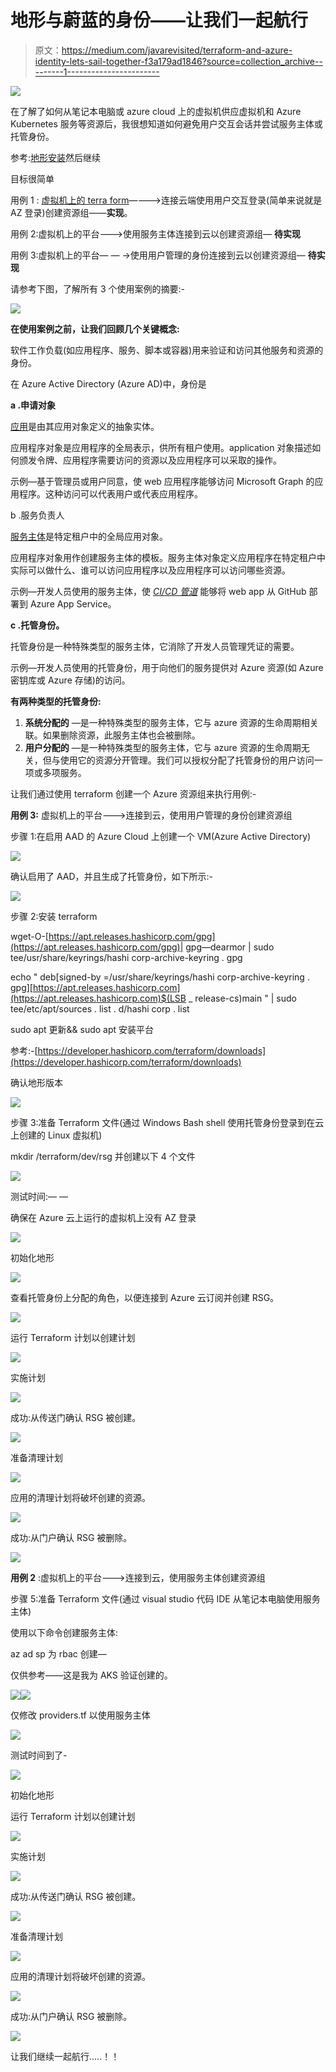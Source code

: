 # 地形与蔚蓝的身份——让我们一起航行

> 原文：<https://medium.com/javarevisited/terraform-and-azure-identity-lets-sail-together-f3a179ad1846?source=collection_archive---------1----------------------->

![](img/ddb48585b21992c6e18fe207542fe909.png)

在了解了如何从笔记本电脑或 azure cloud 上的虚拟机供应虚拟机和 Azure Kubernetes 服务等资源后，我很想知道如何避免用户交互会话并尝试服务主体或托管身份。

参考:[地形安装](/javarevisited/automation-lets-sail-together-terraform-hello-world-on-windows-10-27ae3be1f869)然后继续

目标很简单

用例 1 : [虚拟机上的 terra form](/javarevisited/7-best-terraform-online-courses-for-devops-engineers-5e4dab297785)————>连接云端使用用户交互登录(简单来说就是 AZ 登录)创建资源组——**实现**。

用例 2:虚拟机上的平台—-->使用服务主体连接到云以创建资源组— **待实现**

用例 3:虚拟机上的平台— — ->使用用户管理的身份连接到云以创建资源组— **待实现**

请参考下图，了解所有 3 个使用案例的摘要:-

[![](img/9a42cc2006d56f480ce1e60929507b5f.png)](https://javarevisited.blogspot.com/2020/08/top-5-courses-to-learn-terraform-in.html)

**在使用案例之前，让我们回顾几个关键概念:**

软件工作负载(如应用程序、服务、脚本或容器)用来验证和访问其他服务和资源的身份。

在 Azure Active Directory (Azure AD)中，身份是

**a .申请对象**

[应用](https://learn.microsoft.com/en-us/azure/active-directory/develop/app-objects-and-service-principals#application-object)是由其应用对象定义的抽象实体。

应用程序对象是应用程序的全局表示，供所有租户使用。application 对象描述如何颁发令牌、应用程序需要访问的资源以及应用程序可以采取的操作。

示例—基于管理员或用户同意，使 web 应用程序能够访问 Microsoft Graph 的应用程序。这种访问可以代表用户或代表应用程序。

b .服务负责人

[服务主体](https://learn.microsoft.com/en-us/azure/active-directory/develop/app-objects-and-service-principals#service-principal-object)是特定租户中的全局应用对象。

应用程序对象用作创建服务主体的模板。服务主体对象定义应用程序在特定租户中实际可以做什么、谁可以访问应用程序以及应用程序可以访问哪些资源。

示例—开发人员使用的服务主体，使 [*CI/CD 管道*](/javarevisited/7-best-courses-to-learn-jenkins-and-ci-cd-for-devops-engineers-and-software-developers-df2de8fe38f3?source=---------15------------------) 能够将 web app 从 GitHub 部署到 Azure App Service。

**c .托管身份。**

托管身份是一种特殊类型的服务主体，它消除了开发人员管理凭证的需要。

示例—开发人员使用的托管身份，用于向他们的服务提供对 Azure 资源(如 Azure 密钥库或 Azure 存储)的访问。

**有两种类型的托管身份:**

1.  **系统分配的** —是一种特殊类型的服务主体，它与 azure 资源的生命周期相关联。如果删除资源，此服务主体也会被删除。
2.  **用户分配的** —是一种特殊类型的服务主体，它与 azure 资源的生命周期无关，但与使用它的资源分开管理。我们可以授权分配了托管身份的用户访问一项或多项服务。

让我们通过使用 terraform 创建一个 Azure 资源组来执行用例:-

**用例 3:** 虚拟机上的平台———>连接到云，使用用户管理的身份创建资源组

步骤 1:在启用 AAD 的 Azure Cloud 上创建一个 VM(Azure Active Directory)

[![](img/7e1001362cf0b687b7c7c22240f3e3de.png)](https://javarevisited.blogspot.com/2020/02/top-5-courses-to-crack-az-900-microsoft-azure-fundamentals-certification-exam.html)

确认启用了 AAD，并且生成了托管身份，如下所示:-

[![](img/660fc8c3027b070012ea9e862415ae9b.png)](https://javarevisited.blogspot.com/2020/08/top-10-coursera-certifications-to-learn-cloud-computing-aws.html)

步骤 2:安装 terraform

wget-O-[https://apt.releases.hashicorp.com/gpg](https://apt.releases.hashicorp.com/gpg)| gpg—dearmor | sudo tee/usr/share/keyrings/hashi corp-archive-keyring . gpg

echo " deb[signed-by =/usr/share/keyrings/hashi corp-archive-keyring . gpg][https://apt.releases.hashicorp.com](https://apt.releases.hashicorp.com)$(LSB _ release-cs)main " | sudo tee/etc/apt/sources . list . d/hashi corp . list

sudo apt 更新&& sudo apt 安装平台

参考:-[https://developer.hashicorp.com/terraform/downloads](https://developer.hashicorp.com/terraform/downloads)

确认地形版本

[![](img/d990ad1fcc0cb944c8de0dd26364963a.png)](https://www.java67.com/2020/07/top-5-courses-to-learn-linux-in-depth.html#)

步骤 3:准备 Terraform 文件(通过 Windows Bash shell 使用托管身份登录到在云上创建的 Linux 虚拟机)

mkdir /terraform/dev/rsg 并创建以下 4 个文件

[![](img/121e02632deca8597e915faf790f8ee7.png)](https://www.java67.com/2018/02/5-free-linux-unix-courses-for-programmers-learn-online.html)

测试时间:— —

确保在 Azure 云上运行的虚拟机上没有 AZ 登录

![](img/922727d8693f2aef4a4a60a62aaeab12.png)

初始化地形

![](img/8e269aa502924253582eddf99779df10.png)

查看托管身份上分配的角色，以便连接到 Azure 云订阅并创建 RSG。

![](img/d22dc785787b9ea802839f40a7ce91ec.png)

运行 Terraform 计划以创建计划

![](img/8da153667407796082398e7bba1d1be6.png)

实施计划

![](img/a02bec4fd268447ea185340a761f5b29.png)

成功:从传送门确认 RSG 被创建。

![](img/fa1f3b05d8a1e0e16ab18ac8595e0975.png)

准备清理计划

![](img/4b35e4bdbffb1321f354e171e24959a2.png)

应用的清理计划将破坏创建的资源。

![](img/6ec6af50d3431341964589ef28ea009a.png)

成功:从门户确认 RSG 被删除。

![](img/ebb5f824485bdb0b953f1ec0105889d5.png)

**用例 2** :虚拟机上的平台———>连接到云，使用服务主体创建资源组

步骤 5:准备 Terraform 文件(通过 visual studio 代码 IDE 从笔记本电脑使用服务主体)

使用以下命令创建服务主体:

az ad sp 为 rbac 创建—

仅供参考——这是我为 AKS 验证创建的。

![](img/29a9f5b0813e3e3e23a82726896c788d.png)![](img/bf6014afaec3aa737ae0758b3f29ee65.png)

仅修改 providers.tf 以使用服务主体

![](img/d86c6631941ccca9908312d343d81da7.png)

测试时间到了-

![](img/cdc4de82107eaa480c3b3d4939ddb90a.png)

初始化地形

运行 Terraform 计划以创建计划

![](img/109c7f1bde46e30476836c8599c6a3d8.png)

实施计划

![](img/937ddbf058b786aacea6fa3f50f5f389.png)

成功:从传送门确认 RSG 被创建。

![](img/f92f82b7eb3254a0d7743b6b480db88b.png)

准备清理计划

![](img/335900b6639229c724104aeea3659272.png)

应用的清理计划将破坏创建的资源。

![](img/0b14fe465038820e7454e56ee0c2b027.png)

成功:从门户确认 RSG 被删除。

![](img/e22937c5011ace8e3668439795213eb8.png)

让我们继续一起航行…..！！